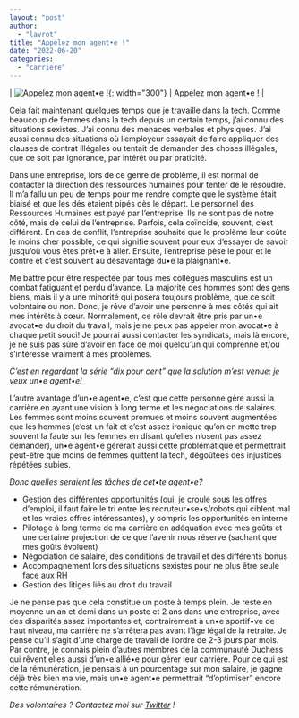 ```yaml
---
layout: "post"
author:
  - "lavrot"
title: "Appelez mon agent•e !"
date: "2022-06-20"
categories:
  - "carriere"
---
```


| ![Appelez mon agent•e !](assets/2022/07/2022-07-11-appelez-mon-agente/postit.jpg){: width="300"} | Appelez mon agent•e ! |

Cela fait maintenant quelques temps que je travaille dans la tech. Comme beaucoup de femmes dans la tech depuis un certain temps, j’ai connu des situations sexistes. J’ai connu des menaces verbales et physiques. J’ai aussi connu des situations où l’employeur essayait de faire appliquer des clauses de contrat illégales ou tentait de demander des choses illégales, que ce soit par ignorance, par intérêt ou par praticité.

Dans une entreprise, lors de ce genre de problème, il est normal de contacter la direction des ressources humaines pour tenter de le résoudre. Il m’a fallu un peu de temps pour me rendre compte que le système était biaisé et que les dés étaient pipés dès le départ. Le personnel des Ressources Humaines est payé par l’entreprise. Ils ne sont pas de notre côté, mais de celui de l’entreprise. Parfois, cela coïncide, souvent, c’est différent. En cas de conflit, l’entreprise souhaite que le problème leur coûte le moins cher possible, ce qui signifie souvent pour eux d’essayer de savoir jusqu’où vous êtes prêt•e à aller. Ensuite, l’entreprise pèse le pour et le contre et c’est souvent au désavantage du•e la plaignant•e.

Me battre pour être respectée par tous mes collègues masculins est un combat fatiguant et perdu d’avance. La majorité des hommes sont des gens biens, mais il y a une minorité qui posera toujours problème, que ce soit volontaire ou non. Donc, je rêve d’avoir une personne à mes côtés qui ait mes intérêts à cœur. Normalement, ce rôle devrait être pris par un•e avocat•e du droit du travail, mais je ne peux pas appeler mon avocat•e à chaque petit souci! Je pourrai aussi contacter les syndicats, mais là encore, je ne suis pas sûre d’avoir en face de moi quelqu’un qui comprenne et/ou s’intéresse vraiment à mes problèmes.

*C’est en regardant la série “dix pour cent” que la solution m’est venue: je veux un•e agent•e!*

L’autre avantage d’un•e agent•e, c’est que cette personne gère aussi la carrière en ayant une vision à long terme et les négociations de salaires. Les femmes sont moins souvent promues et moins souvent augmentées que les hommes (c’est un fait et c’est assez ironique qu’on en mette trop souvent la faute sur les femmes en disant qu’elles n’osent pas assez demander), un•e agent•e gérerait aussi cette problématique et permettrait peut-être que moins de femmes quittent la tech, dégoûtées des injustices répétées subies.

*Donc quelles seraient les tâches de cet•te agent•e?*

* Gestion des différentes opportunités (oui, je croule sous les offres d’emploi, il faut faire le tri entre les recruteur•se•s/robots qui ciblent mal et les vraies offres intéressantes), y compris les opportunités en interne
* Pilotage à long terme de ma carrière en adéquation avec mes goûts et une certaine projection de ce que l’avenir nous réserve (sachant que mes goûts évoluent)
* Négociation de salaire, des conditions de travail et des différents bonus
* Accompagnement lors des situations sexistes pour ne plus être seule face aux RH
* Gestion des litiges liés au droit du travail

Je ne pense pas que cela constitue un poste à temps plein. Je reste en moyenne un an et demi dans un poste et 2 ans dans une entreprise, avec des disparités assez importantes et, contrairement à un•e sportif•ve de haut niveau, ma carrière ne s’arrêtera pas avant l’âge légal de la retraite. Je pense qu’il s’agit d’une charge de travail de l’ordre de 2-3 jours par mois. Par contre, je connais plein d’autres membres de la communauté Duchess qui rêvent elles aussi d’un•e allié•e pour gérer leur carrière. Pour ce qui est de la rémunération, je pensais à un pourcentage sur mon salaire, je gagne déjà très bien ma vie, mais un•e agent•e permettrait “d’optimiser” encore cette rémunération.

*Des volontaires ? Contactez moi sur [Twitter](https://twitter.com/l_avrot) !*